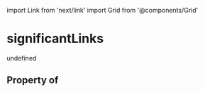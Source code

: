 import Link from 'next/link'
import Grid from '@components/Grid'

# significantLinks

undefined

## Property of




